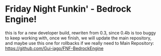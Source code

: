 # Friday Night Funkin' - Bedrock Engine!
this is for a new developer build, rewriten from 0.3, since 0.4b is too buggy to keep working with,
once we finish, we will update the main repository, and maybe use this one for rollbacks if we really need to
Main Repository: https://github.com/Gui-iago/FNF-BedrockEngine
